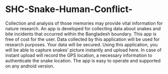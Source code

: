 # SHC-Snake-Human-Conflict-
Collection and analysis of those memories may provide vital information for nature research. An app is developed for collecting data about snakes and bite incidents that occurred within the Bangladesh boundary. This app is free of cost for the user. Data collected by this application will be used for research purposes. Your data will be secured. Using this application, you will be able to capture snakes’ picture instantly and upload here. In case of instant upload will record the GPS location, a necessary information to authenticate the snake location. The app is easy to operate and supported on any android version.
